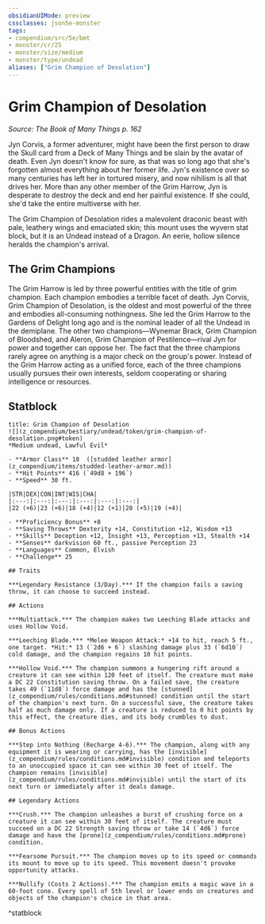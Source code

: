 ```yaml
---
obsidianUIMode: preview
cssclasses: json5e-monster
tags:
- compendium/src/5e/bmt
- monster/cr/25
- monster/size/medium
- monster/type/undead
aliases: ["Grim Champion of Desolation"]
---
```

# Grim Champion of Desolation
*Source: The Book of Many Things p. 162*  

Jyn Corvis, a former adventurer, might have been the first person to draw the Skull card from a Deck of Many Things and be slain by the avatar of death. Even Jyn doesn't know for sure, as that was so long ago that she's forgotten almost everything about her former life. Jyn's existence over so many centuries has left her in tortured misery, and now nihilism is all that drives her. More than any other member of the Grim Harrow, Jyn is desperate to destroy the deck and end her painful existence. If she could, she'd take the entire multiverse with her.

The Grim Champion of Desolation rides a malevolent draconic beast with pale, leathery wings and emaciated skin; this mount uses the wyvern stat block, but it is an Undead instead of a Dragon. An eerie, hollow silence heralds the champion's arrival.

## The Grim Champions

The Grim Harrow is led by three powerful entities with the title of grim champion. Each champion embodies a terrible facet of death. Jyn Corvis, Grim Champion of Desolation, is the oldest and most powerful of the three and embodies all-consuming nothingness. She led the Grim Harrow to the Gardens of Delight long ago and is the nominal leader of all the Undead in the demiplane. The other two champions—Wynemar Brack, Grim Champion of Bloodshed, and Aleron, Grim Champion of Pestilence—rival Jyn for power and together can oppose her. The fact that the three champions rarely agree on anything is a major check on the group's power. Instead of the Grim Harrow acting as a unified force, each of the three champions usually pursues their own interests, seldom cooperating or sharing intelligence or resources.

## Statblock

```ad-statblock
title: Grim Champion of Desolation
![](z_compendium/bestiary/undead/token/grim-champion-of-desolation.png#token)
*Medium undead, Lawful Evil*

- **Armor Class** 18  ([studded leather armor](z_compendium/items/studded-leather-armor.md))
- **Hit Points** 416 (`49d8 + 196`)
- **Speed** 30 ft.

|STR|DEX|CON|INT|WIS|CHA|
|:---:|:---:|:---:|:---:|:---:|:---:|
|22 (+6)|23 (+6)|18 (+4)|12 (+1)|20 (+5)|19 (+4)|

- **Proficiency Bonus** +8
- **Saving Throws** Dexterity +14, Constitution +12, Wisdom +13
- **Skills** Deception +12, Insight +13, Perception +13, Stealth +14
- **Senses** darkvision 60 ft., passive Perception 23
- **Languages** Common, Elvish
- **Challenge** 25

## Traits

***Legendary Resistance (3/Day).*** If the champion fails a saving throw, it can choose to succeed instead.

## Actions

***Multiattack.*** The champion makes two Leeching Blade attacks and uses Hollow Void.

***Leeching Blade.*** *Melee Weapon Attack:* +14 to hit, reach 5 ft., one target. *Hit:* 13 (`2d6 + 6`) slashing damage plus 33 (`6d10`) cold damage, and the champion regains 10 hit points.

***Hollow Void.*** The champion summons a hungering rift around a creature it can see within 120 feet of itself. The creature must make a DC 22 Constitution saving throw. On a failed save, the creature takes 49 (`11d8`) force damage and has the [stunned](z_compendium/rules/conditions.md#stunned) condition until the start of the champion's next turn. On a successful save, the creature takes half as much damage only. If a creature is reduced to 0 hit points by this effect, the creature dies, and its body crumbles to dust.

## Bonus Actions

***Step into Nothing (Recharge 4-6).*** The champion, along with any equipment it is wearing or carrying, has the [invisible](z_compendium/rules/conditions.md#invisible) condition and teleports to an unoccupied space it can see within 30 feet of itself. The champion remains [invisible](z_compendium/rules/conditions.md#invisible) until the start of its next turn or immediately after it deals damage.

## Legendary Actions

***Crush.*** The champion unleashes a burst of crushing force on a creature it can see within 30 feet of itself. The creature must succeed on a DC 22 Strength saving throw or take 14 (`4d6`) force damage and have the [prone](z_compendium/rules/conditions.md#prone) condition.

***Fearsome Pursuit.*** The champion moves up to its speed or commands its mount to move up to its speed. This movement doesn't provoke opportunity attacks.

***Nullify (Costs 2 Actions).*** The champion emits a magic wave in a 60-foot cone. Every spell of 5th level or lower ends on creatures and objects of the champion's choice in that area.
```
^statblock